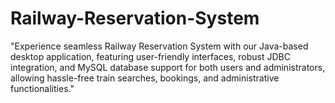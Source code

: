 # Railway-Reservation-System
"Experience seamless Railway Reservation System with our Java-based desktop application, featuring user-friendly interfaces, robust JDBC integration, and MySQL database support for both users and administrators, allowing hassle-free train searches, bookings, and administrative functionalities."
